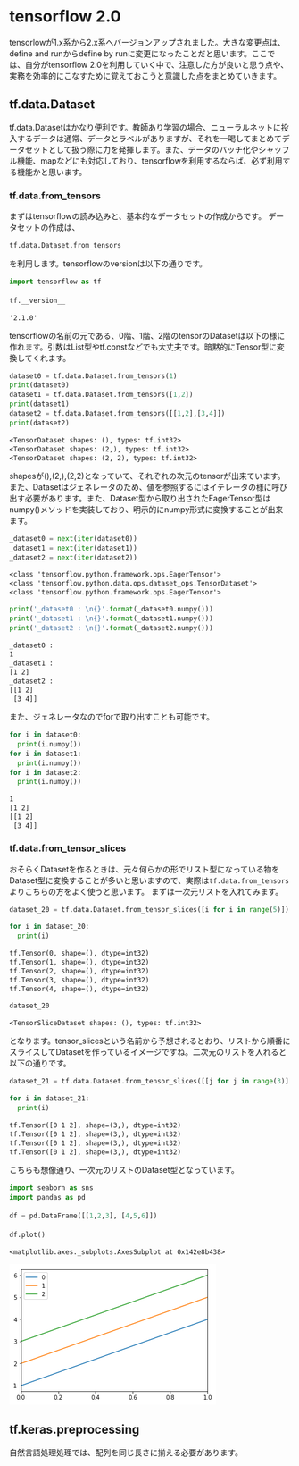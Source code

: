 
# tensorflow 2.0

tensorlowが1.x系から2.x系へバージョンアップされました。大きな変更点は、define and runからdefine by runに変更になったことだと思います。ここでは、自分がtensorflow 2.0を利用していく中で、注意した方が良いと思う点や、実務を効率的にこなすために覚えておこうと意識した点をまとめていきます。

## tf.data.Dataset
 
tf.data.Datasetはかなり便利です。教師あり学習の場合、ニューラルネットに投入するデータは通常、データとラベルがありますが、それを一喝してまとめてデータセットとして扱う際に力を発揮します。また、データのバッチ化やシャッフル機能、mapなどにも対応しており、tensorflowを利用するならば、必ず利用する機能かと思います。

### tf.data.from_tensors

まずはtensorflowの読み込みと、基本的なデータセットの作成からです。
データセットの作成は、

```python
tf.data.Dataset.from_tensors
```

を利用します。tensorflowのversionは以下の通りです。


```python
import tensorflow as tf

tf.__version__
```




    '2.1.0'



tensorflowの名前の元である、0階、1階、2階のtensorのDatasetは以下の様に作れます。引数はList型やtf.constなどでも大丈夫です。暗黙的にTensor型に変換してくれます。


```python
dataset0 = tf.data.Dataset.from_tensors(1)
print(dataset0)
dataset1 = tf.data.Dataset.from_tensors([1,2])
print(dataset1)
dataset2 = tf.data.Dataset.from_tensors([[1,2],[3,4]])
print(dataset2)
```

    <TensorDataset shapes: (), types: tf.int32>
    <TensorDataset shapes: (2,), types: tf.int32>
    <TensorDataset shapes: (2, 2), types: tf.int32>


shapesが(),(2,),(2,2)となっていて、それぞれの次元のtensorが出来ています。また、Datasetはジェネレータのため、値を参照するにはイテレータの様に呼び出す必要があります。また、Dataset型から取り出されたEagerTensor型はnumpy()メソッドを実装しており、明示的にnumpy形式に変換することが出来ます。


```python
_dataset0 = next(iter(dataset0))
_dataset1 = next(iter(dataset1))
_dataset2 = next(iter(dataset2))
```

    <class 'tensorflow.python.framework.ops.EagerTensor'>
    <class 'tensorflow.python.data.ops.dataset_ops.TensorDataset'>
    <class 'tensorflow.python.framework.ops.EagerTensor'>



```python
print('_dataset0 : \n{}'.format(_dataset0.numpy()))
print('_dataset1 : \n{}'.format(_dataset1.numpy()))
print('_dataset2 : \n{}'.format(_dataset2.numpy()))
```

    _dataset0 : 
    1
    _dataset1 : 
    [1 2]
    _dataset2 : 
    [[1 2]
     [3 4]]


また、ジェネレータなのでforで取り出すことも可能です。


```python
for i in dataset0:
  print(i.numpy())
for i in dataset1:
  print(i.numpy())
for i in dataset2:
  print(i.numpy())
```

    1
    [1 2]
    [[1 2]
     [3 4]]


### tf.data.from_tensor_slices
おそらくDatasetを作るときは、元々何らかの形でリスト型になっている物をDataset型に変換することが多いと思いますので、実際は`tf.data.from_tensors`よりこちらの方をよく使うと思います。
まずは一次元リストを入れてみます。


```python
dataset_20 = tf.data.Dataset.from_tensor_slices([i for i in range(5)])
```


```python
for i in dataset_20:
  print(i)
```

    tf.Tensor(0, shape=(), dtype=int32)
    tf.Tensor(1, shape=(), dtype=int32)
    tf.Tensor(2, shape=(), dtype=int32)
    tf.Tensor(3, shape=(), dtype=int32)
    tf.Tensor(4, shape=(), dtype=int32)



```python
dataset_20
```




    <TensorSliceDataset shapes: (), types: tf.int32>



となります。tensor_slicesという名前から予想されるとおり、リストから順番にスライスしてDatasetを作っているイメージですね。二次元のリストを入れると以下の通りです。


```python
dataset_21 = tf.data.Dataset.from_tensor_slices([[j for j in range(3)] for i in range(4)])
```


```python
for i in dataset_21:
  print(i)
```

    tf.Tensor([0 1 2], shape=(3,), dtype=int32)
    tf.Tensor([0 1 2], shape=(3,), dtype=int32)
    tf.Tensor([0 1 2], shape=(3,), dtype=int32)
    tf.Tensor([0 1 2], shape=(3,), dtype=int32)


こちらも想像通り、一次元のリストのDataset型となっています。


```python
import seaborn as sns
import pandas as pd

df = pd.DataFrame([[1,2,3], [4,5,6]])

df.plot()

```




    <matplotlib.axes._subplots.AxesSubplot at 0x142e8b438>




![png](ds_nb_files/ds_nb_17_1.png)


## tf.keras.preprocessing 

自然言語処理処理では、配列を同じ長さに揃える必要があります。 
